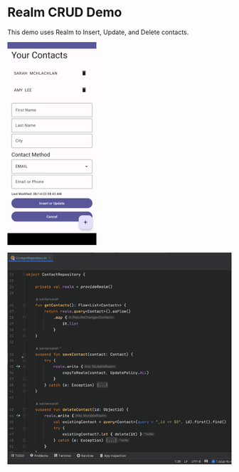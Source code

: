 # Realm CRUD Demo

This demo uses Realm to Insert, Update, and Delete contacts.

<img src="ui.png" width="200px">

![repo](realm-repo.png "Realm Repository")
